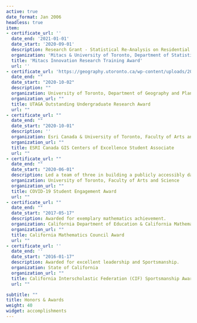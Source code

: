 ```yaml
---
active: true
date_format: Jan 2006
headless: true
item:
- certificate_url: ''
  date_end: '2021-01-01'
  date_start: '2020-09-01'
  description: Research Grant - Statistical Re-Analysis on Residential School Mortality using Florence Nightingales report Sanitary Statistics of Native Colonial Schools and Hospitals published in 1863. (Used INLA in R for regressional modeling)
  organization: 'Mitacs & University of Toronto, Department of Statistics'
  title: 'Mitacs Innovation Research Training Award'
  url: ''
- certificate_url: 'https://geography.utoronto.ca/wp-content/uploads/2020/12/Undergraduate-Awards-2020_reduced-size.pdf#page=20'
  date_end: ""
  date_start: "2020-10-02"
  description: ""
  organization: University of Toronto, Department of Geography and Planning
  organization_url: ""
  title: UTAGA Outstanding Undergraduate Research Award
  url: ""
- certificate_url: ""
  date_end: ""
  date_start: "2020-10-01"
  description: ''
  organization: Esri Canada & University of Toronto, Faculty of Arts and Science
  organization_url: ""
  title: ESRI Canada GIS Centers of Excellence Student Associate
  url: ""
- certificate_url: ""
  date_end: ""
  date_start: "2020-06-01"
  description: Led a team of three in building a publicly accessibly dashboard visualizing COVID-19 cases by demographic factors in Toronto neighborhoods over time. (Tools include R packages, HTML, JavaScript, CSS, GIS, Excel)
  organization: University of Toronto, Faculty of Arts and Science
  organization_url: ""
  title: COVID-19 Student Engagement Award
  url: ""
- certificate_url: ""
  date_end: ""
  date_start: "2017-05-17"
  description: Awarded for exemplary mathematics achievement.
  organization: California Department of Education & California Mathematics Council
  organization_url: ""
  title: California Mathematics Council Award
  url: ""
- certificate_url: ''
  date_end: ''
  date_start: "2016-01-17"
  description: Awarded for excellent leadership and Sportsmanship.
  organization: State of California
  organization_url: ""
  title: California Interscholastic Federation (CIF) Sportsmanship Award
  url: ""

subtitle: ""
title: Honors & Awards
weight: 40
widget: accomplishments
---
```

